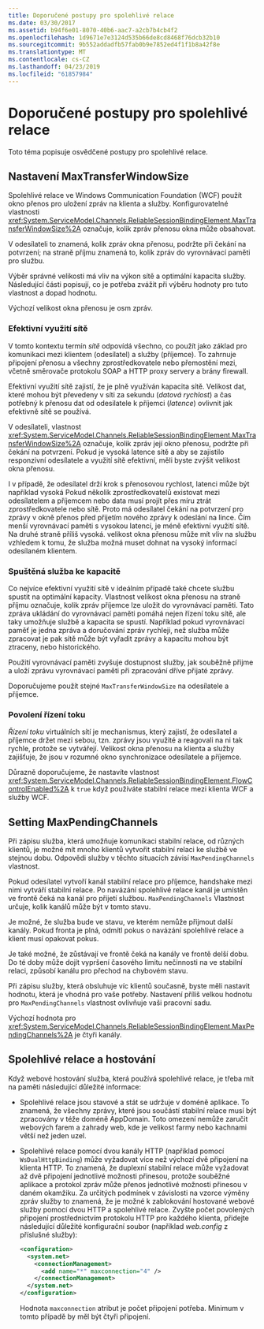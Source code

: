 ```yaml
---
title: Doporučené postupy pro spolehlivé relace
ms.date: 03/30/2017
ms.assetid: b94f6e01-8070-40b6-aac7-a2cb7b4cb4f2
ms.openlocfilehash: 1d9671e7e3124d535b66de8cd8468f76dcb32b10
ms.sourcegitcommit: 9b552addadfb57fab0b9e7852ed4f1f1b8a42f8e
ms.translationtype: MT
ms.contentlocale: cs-CZ
ms.lasthandoff: 04/23/2019
ms.locfileid: "61857984"
---
```

# <a name="best-practices-for-reliable-sessions"></a>Doporučené postupy pro spolehlivé relace

Toto téma popisuje osvědčené postupy pro spolehlivé relace.

## <a name="setting-maxtransferwindowsize"></a>Nastavení MaxTransferWindowSize

Spolehlivé relace ve Windows Communication Foundation (WCF) použít okno přenos pro uložení zpráv na klienta a služby. Konfigurovatelné vlastnosti <xref:System.ServiceModel.Channels.ReliableSessionBindingElement.MaxTransferWindowSize%2A> označuje, kolik zpráv přenosu okna může obsahovat.

V odesílateli to znamená, kolik zpráv okna přenosu, podržte při čekání na potvrzení; na straně příjmu znamená to, kolik zpráv do vyrovnávací paměti pro službu.

Výběr správné velikosti má vliv na výkon sítě a optimální kapacita služby. Následující části popisují, co je potřeba zvážit při výběru hodnoty pro tuto vlastnost a dopad hodnotu.

Výchozí velikost okna přenosu je osm zpráv.

### <a name="efficient-use-of-the-network"></a>Efektivní využití sítě

V tomto kontextu termín *sítě* odpovídá všechno, co použít jako základ pro komunikaci mezi klientem (odesílatel) a služby (příjemce). To zahrnuje připojení přenosu a všechny zprostředkovatele nebo přemostění mezi, včetně směrovače protokolu SOAP a HTTP proxy servery a brány firewall.

Efektivní využití sítě zajistí, že je plně využíván kapacita sítě. Velikost dat, které mohou být převedeny v síti za sekundu (*datová rychlost*) a čas potřebný k přenosu dat od odesilatele k příjemci (*latence*) ovlivnit jak efektivně sítě se používá.

V odesílateli, vlastnost <xref:System.ServiceModel.Channels.ReliableSessionBindingElement.MaxTransferWindowSize%2A> označuje, kolik zpráv její okno přenosu, podržte při čekání na potvrzení. Pokud je vysoká latence sítě a aby se zajistilo responzivní odesílatele a využití sítě efektivní, měli byste zvýšit velikost okna přenosu.

I v případě, že odesílatel drží krok s přenosovou rychlost, latenci může být například vysoká Pokud několik zprostředkovatelů existovat mezi odesílatelem a příjemcem nebo data musí projít přes míru ztrát zprostředkovatele nebo sítě. Proto má odesílatel čekání na potvrzení pro zprávy v okně přenos před přijetím nového zprávy k odeslání na lince. Čím menší vyrovnávací paměti s vysokou latencí, je méně efektivní využití sítě. Na druhé straně příliš vysoká. velikost okna přenosu může mít vliv na službu vzhledem k tomu, že služba možná muset dohnat na vysoký informací odesílaném klientem.

### <a name="running-the-service-to-capacity"></a>Spuštěná služba ke kapacitě

Co nejvíce efektivní využití sítě v ideálním případě také chcete službu spustit na optimální kapacity. Vlastnost velikost okna přenosu na straně příjmu označuje, kolik zpráv příjemce lze uložit do vyrovnávací paměti. Tato zpráva ukládání do vyrovnávací paměti pomáhá nejen řízení toku sítě, ale taky umožňuje službě a kapacita se spustí. Například pokud vyrovnávací paměť je jedna zpráva a doručování zpráv rychleji, než služba může zpracovat je pak sítě může být vyřadit zprávy a kapacitu mohou být ztraceny, nebo historického.

Použití vyrovnávací paměti zvyšuje dostupnost služby, jak souběžně přijme a uloží zprávu vyrovnávací paměti při zpracování dříve přijaté zprávy.

Doporučujeme použít stejné `MaxTransferWindowSize` na odesílatele a příjemce.

### <a name="enabling-flow-control"></a>Povolení řízení toku

*Řízení toku* virtuálních sítí je mechanismus, který zajistí, že odesílatel a příjemce držet mezi sebou, tzn. zprávy jsou využité a reagovali na ni tak rychle, protože se vytvářejí. Velikost okna přenosu na klienta a služby zajišťuje, že jsou v rozumné okno synchronizace odesílatele a příjemce.

Důrazně doporučujeme, že nastavíte vlastnost <xref:System.ServiceModel.Channels.ReliableSessionBindingElement.FlowControlEnabled%2A> k `true` když používáte stabilní relace mezi klienta WCF a služby WCF.

## <a name="setting-maxpendingchannels"></a>Setting MaxPendingChannels

Při zápisu služba, která umožňuje komunikaci stabilní relace, od různých klientů, je možné mít mnoho klientů vytvořit stabilní relaci ke službě ve stejnou dobu. Odpovědi služby v těchto situacích závisí `MaxPendingChannels` vlastnost.

Pokud odesílatel vytvoří kanál stabilní relace pro příjemce, handshake mezi nimi vytváří stabilní relace. Po navázání spolehlivé relace kanál je umístěn ve frontě čeká na kanál pro přijetí službou. `MaxPendingChannels` Vlastnost určuje, kolik kanálů může být v tomto stavu.

Je možné, že služba bude ve stavu, ve kterém nemůže přijmout další kanály. Pokud fronta je plná, odmítl pokus o navázání spolehlivé relace a klient musí opakovat pokus.

Je také možné, že zůstávají ve frontě čeká na kanály ve frontě delší dobu. Do té doby může dojít vypršení časového limitu nečinnosti na ve stabilní relaci, způsobí kanálu pro přechod na chybovém stavu.

Při zápisu služby, která obsluhuje víc klientů současně, byste měli nastavit hodnotu, která je vhodná pro vaše potřeby. Nastavení příliš velkou hodnotu pro `MaxPendingChannels` vlastnost ovlivňuje vaši pracovní sadu.

Výchozí hodnota pro <xref:System.ServiceModel.Channels.ReliableSessionBindingElement.MaxPendingChannels%2A> je čtyři kanály.

## <a name="reliable-sessions-and-hosting"></a>Spolehlivé relace a hostování

Když webové hostování služba, která používá spolehlivé relace, je třeba mít na paměti následující důležité informace:

- Spolehlivé relace jsou stavové a stát se udržuje v doméně aplikace. To znamená, že všechny zprávy, které jsou součástí stabilní relace musí být zpracovány v téže doméně AppDomain. Toto omezení nemůže zaručit webových farem a zahrady web, kde je velikost farmy nebo kachnami větší než jeden uzel.

- Spolehlivé relace pomocí dvou kanály HTTP (například pomocí `WsDualHttpBinding`) může vyžadovat více než výchozí dvě připojení na klienta HTTP. To znamená, že duplexní stabilní relace může vyžadovat až dvě připojení jednotlivé možnosti přinesou, protože souběžné aplikace a protokol zpráv může přenos jednotlivé možnosti přinesou v daném okamžiku. Za určitých podmínek v závislosti na vzorce výměny zpráv služby to znamená, že je možné k zablokování hostované webové služby pomocí dvou HTTP a spolehlivé relace. Zvyšte počet povolených připojení prostřednictvím protokolu HTTP pro každého klienta, přidejte následující důležité konfigurační soubor (například *web.config* z příslušné služby):

  ```xml
  <configuration>
    <system.net>
      <connectionManagement>
        <add name="*" maxconnection="4" />
      </connectionManagement>
    </system.net>
  </configuration>
  ```

  Hodnota `maxconnection` atribut je počet připojení potřeba. Minimum v tomto případě by měl být čtyři připojení.
